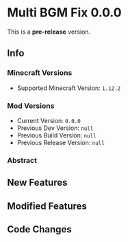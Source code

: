 # Multi BGM Fix 0.0.0

This is a **pre-release** version.

## Info

### Minecraft Versions

- Supported Minecraft Version: `1.12.2`

### Mod Versions

- Current Version: `0.0.0`
- Previous Dev Version: `null`
- Previous Build Version: `null`
- Previous Release Version: `null`

### Abstract

## New Features

## Modified Features

## Code Changes

